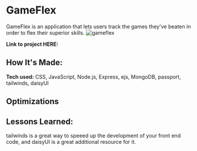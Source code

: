# GameFlex
GameFlex is an application that lets users track the games they've beaten in order to flex their superior skills.
![gameflex](https://user-images.githubusercontent.com/102557796/193322319-3194f4f9-adb9-4fdd-9b0e-099e49e7765e.JPG)


**Link to project HERE:** 

## How It's Made:

**Tech used:** CSS, JavaScript, Node.js, Express, ejs, MongoDB, passport, tailwinds, daisyUI



## Optimizations


## Lessons Learned:

tailwinds is a great way to speeed up the development of your front end code, and daisyUI is a great additional resource for it.

